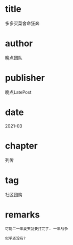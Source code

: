 # title
多多买菜舍命狂奔

# author
晚点团队

# publisher
晚点LatePost

# date
2021-03

# chapter
列传

# tag
社区团购

# remarks
`可能二一年夏天就要打完了. 一年战争`

`似乎还没有?`
